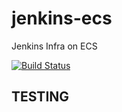 # jenkins-ecs

Jenkins Infra on ECS

[![Build Status](http://http://54.224.103.240/:8080/buildStatus/icon?job=test)](http://http://54.224.103.240/:8080/job/test/)

## TESTING
